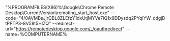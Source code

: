 "%PROGRAMFILES(X86)%\Google\Chrome Remote Desktop\CurrentVersion\remoting_start_host.exe" --code="4/0AVMBsJjrQBL8ZLEfzY1dxUtjMYVe7iQ1x9DDysdq2PYqIYW_ddgjBtPPTP3-8V58t5HIZQ" --redirect-url="https://remotedesktop.google.com/_/oauthredirect" --name=%COMPUTERNAME%
